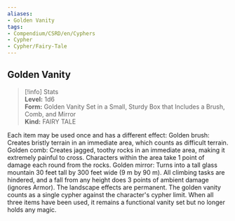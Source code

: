 ```yaml
---
aliases:
- Golden Vanity
tags:
- Compendium/CSRD/en/Cyphers
- Cypher
- Cypher/Fairy-Tale
---
```


  
## Golden Vanity  
>[!info] Stats  
> **Level:** 1d6  
> **Form:** Golden Vanity Set in a Small, Sturdy Box that Includes a Brush, Comb, and Mirror  
> **Kind:** FAIRY TALE
  
Each item may be used once and has a different effect: Golden brush: Creates bristly terrain in an immediate area, which counts as difficult terrain. Golden comb: Creates jagged, toothy rocks in an immediate area, making it extremely painful to cross. Characters within the area take 1 point of damage each round from the rocks. Golden mirror: Turns into a tall glass mountain 30 feet tall by 300 feet wide (9 m by 90 m). All climbing tasks are hindered, and a fall from any height does 3 points of ambient damage (ignores Armor). The landscape effects are permanent. The golden vanity counts as a single cypher against the character's cypher limit. When all three items have been used, it remains a functional vanity set but no longer holds any magic.